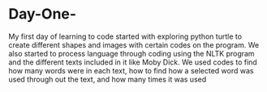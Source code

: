 # Day-One-
My first day of learning to code started with exploring python turtle to create different shapes and images with certain codes on the program. We also started to process language through coding using the NLTK program and the different texts included in it like Moby Dick. We used codes to find how many words were in each text, how to find how a selected word was used through out the text, and how many times it was used
